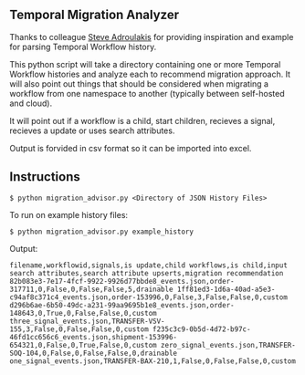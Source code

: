 ## Temporal Migration Analyzer
Thanks to colleague [Steve Adroulakis](https://github.com/steveandroulakis) for providing inspiration and example for parsing Temporal Workflow history.

This python script will take a directory containing one or more Temporal Workflow histories and analyze each to recommend migration approach. It will also point out things that should be considered when migrating a workflow from one namespace to another (typically between self-hosted and cloud). 

It will point out if a workflow is a child, start children, recieves a signal, recieves a update or uses search attributes.

Output is forvided in csv format so it can be imported into excel.

## Instructions
`$ python migration_advisor.py <Directory of JSON History Files>`

To run on example history files:

`$ python migration_advisor.py example_history`

Output:

`
filename,workflowid,signals,is update,child workflows,is child,input search attributes,search attribute upserts,migration recommendation
82b083e3-7e17-4fcf-9922-9926d77bbde8_events.json,order-317711,0,False,0,False,False,5,drainable
1ff81ed3-1d6a-40ad-a5e3-c94af8c371c4_events.json,order-153996,0,False,3,False,False,0,custom
d296b6ae-6b50-49dc-a231-99aa9695b1e8_events.json,order-148643,0,True,0,False,False,0,custom
three_signal_events.json,TRANSFER-VSV-155,3,False,0,False,False,0,custom
f235c3c9-0b5d-4d72-b97c-46fd1cc656c6_events.json,shipment-153996-654321,0,False,0,True,False,0,custom
zero_signal_events.json,TRANSFER-SOQ-104,0,False,0,False,False,0,drainable
one_signal_events.json,TRANSFER-BAX-210,1,False,0,False,False,0,custom
`
